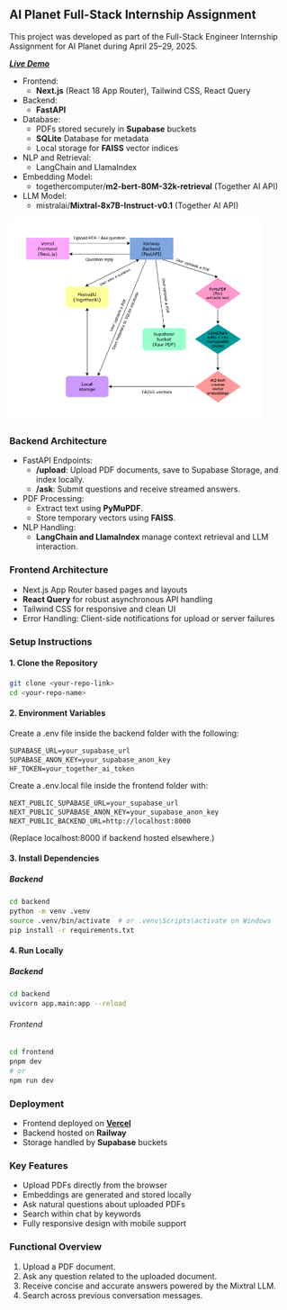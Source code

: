 ## AI Planet Full-Stack Internship Assignment

This project was developed as part of the Full-Stack Engineer Internship Assignment for AI Planet during April 25–29, 2025.

***[Live Demo](https://pd-fhelper.vercel.app/)***


- Frontend:
    - **Next.js** (React 18 App Router), Tailwind CSS, React Query
- Backend: 
    - **FastAPI**
- Database: 
    - PDFs stored securely in **Supabase** buckets
    - **SQLite** Database for metadata
    - Local storage for **FAISS** vector indices
- NLP and Retrieval: 
    - LangChain and LlamaIndex
- Embedding Model: 
    - togethercomputer/**m2-bert-80M-32k-retrieval** (Together AI API)
- LLM Model:
    - mistralai/**Mixtral-8x7B-Instruct-v0.1** (Together AI API)

<img src="./assets/PDFhelper%20flow.png" alt="Architecture Diagram" width="450"/>


### Backend Architecture
- FastAPI Endpoints:
    - **/upload**: Upload PDF documents, save to Supabase Storage, and index locally.
    - **/ask**: Submit questions and receive streamed answers.
- PDF Processing:
    - Extract text using **PyMuPDF**.
    - Store temporary vectors using **FAISS**.
- NLP Handling:
    - **LangChain and LlamaIndex** manage context retrieval and LLM interaction.


### Frontend Architecture
- Next.js App Router based pages and layouts
- **React Query** for robust asynchronous API handling
- Tailwind CSS for responsive and clean UI
- Error Handling: Client-side notifications for upload or server failures

### Setup Instructions

#### 1. Clone the Repository

```bash
git clone <your-repo-link>
cd <your-repo-name> 
```
#### 2. Environment Variables

Create a .env file inside the backend folder with the following:

```plaintext
SUPABASE_URL=your_supabase_url
SUPABASE_ANON_KEY=your_supabase_anon_key
HF_TOKEN=your_together_ai_token
```
Create a .env.local file inside the frontend folder with:
```plaintext
NEXT_PUBLIC_SUPABASE_URL=your_supabase_url
NEXT_PUBLIC_SUPABASE_ANON_KEY=your_supabase_anon_key
NEXT_PUBLIC_BACKEND_URL=http://localhost:8000
```
(Replace localhost:8000 if backend hosted elsewhere.)

#### 3. Install Dependencies
##### Backend
```bash
cd backend
python -m venv .venv
source .venv/bin/activate  # or .venv\Scripts\activate on Windows
pip install -r requirements.txt
```
#### 4. Run Locally
##### Backend
```bash
cd backend
uvicorn app.main:app --reload
```
###### Frontend
```bash
cd frontend
pnpm dev
# or
npm run dev
```
### Deployment
- Frontend deployed on **[Vercel](https://pd-fhelper.vercel.app/)**
- Backend hosted on **Railway**
- Storage handled by **Supabase** buckets


### Key Features
- Upload PDFs directly from the browser
- Embeddings are generated and stored locally
- Ask natural questions about uploaded PDFs
- Search within chat by keywords
- Fully responsive design with mobile support


### Functional Overview
1. Upload a PDF document.
2. Ask any question related to the uploaded document.
3. Receive concise and accurate answers powered by the Mixtral LLM.
4. Search across previous conversation messages.